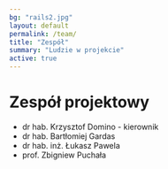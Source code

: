 ```yaml
---
bg: "rails2.jpg"
layout: default
permalink: /team/
title: "Zespół"
summary: "Ludzie w projekcie"
active: true
---
```


# Zespół projektowy
- dr hab. Krzysztof Domino - kierownik
- dr hab. Bartłomiej Gardas
- dr hab. inż. Łukasz Pawela
- prof. Zbigniew Puchała
